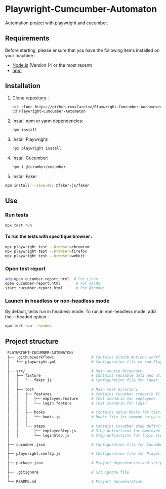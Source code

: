 # Playwright-Cumcumber-Automaton
Automation project with playwright and cucumber.

## Requirements

Before starting, please ensure that you have the following items installed on your machine :

- [Node.js](https://nodejs.org/) (Version 14 or the most recent)
- [npm](https://www.npmjs.com/)

## Installation

1. Clone repository :

   ```bash
   git clone https://github.com/Careine/Playwright-Cumcumber-Automaton.git
   cd Playwright-Cumcumber-Automaton
   ```
2. Install npm or yarm dependencies:

   ```bash
   npm install
   ```
4. Install Playwright:
   ```bash
   npx playwright install
   ```
5. Install Cucumber:
   ```bash
   npm i @cucumber/cucumber
   ```
6. Install Faker 
  ```bash
  npm install --save-dev @faker-js/faker
  ```
## Use

### Run tests
   ```bash
   npx test run
   ```

#### To run the tests with specifique browser :
   ```bash
   npx playwright test --browser=chromium
   npx playwright test --browser=firefox
   npx playwright test --browser=webkit
   ```

### Open test report
 ```bash
xdg-open cucumber-report.html  # For Linux
open cucumber-report.html       # For macOS
start cucumber-report.html      # For Windows
```

### Launch in headless or non-headless mode
By default, tests run in headless mode. To run in non-headless mode, add the --headed option :
   ```bash
   npm test run --headed
   ```

## Project structure
 ```bash
  PLAYWRIGHT-CUCUMBER-AUTOMATON/
  ├── .github/workflows                 # Contains GitHub Actions workflows
  │   └── playwright.yml                # Configuration file to run Playwright tests
  │
  ├── src/                              # Main source directory
  │   ├── fixture                       # Contains reusable data and utilities for tests
  │   │   └── faker.js                  # Configuration file for Faker.js
  │   │
  │   ├── test                          # Main test directory
  │   │   ├── features                  # Contains Cucumber scenario files
  │   │   │   ├── employee.feature      # Test scenario for employees
  │   │   │   └── login.feature         # Test scenario for login
  │   │   │
  │   │   ├── hooks                     # Contains setup hooks for tests
  │   │   │   └── hooks.js              # Hooks file for common setup steps
  │   │   │
  │   │   └── steps                     # Contains Cucumber step definition files
  │   │       ├── employeeStep.js       # Step definitions for employee scenarios
  │   │       └── loginStep.js          # Step definitions for login scenarios
  │
  ├── cucumber.json                     # Configuration file for Cucumber
  │
  ├── playwright.config.js              # Configuration file for Playwright
  │
  ├── package.json                      # Project dependencies and scripts
  │
  ├── .gitignore                        # Git ignore file
  │
  └── README.md                         # Project documentation

   ```

 
